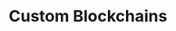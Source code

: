 ---
title: Custom Blockchains
description: Learn how to build custom blockchains with Polkadot SDK's FRAME framework, covering pallet development, testing, smart contracts, and runtime customization.
hide: 
    - feedback
template: subsection-index-page.html
---